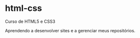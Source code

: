 # html-css
 Curso de HTML5 e CSS3

 Aprendendo a desenvolver sites e a gerenciar meus repositórios.

